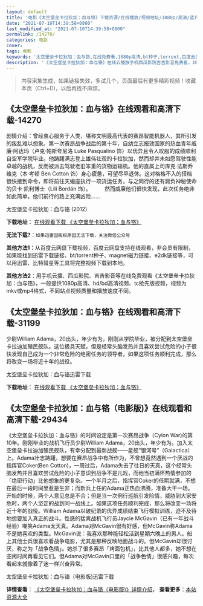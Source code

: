 ```yaml
---
layout: default
title: '电影《太空堡垒卡拉狄加：血与铬》下载资源/在线播放/视频地址/1080p/高清/蓝光'
date: "2021-07-10T14:39:58+0800"
last_modified_at: "2021-07-10T14:39:58+0800"
permalink: /14270/
categories: 电影
cover:
tags: 电影
keywords: '太空堡垒卡拉狄加：血与铬,在线免费看,1080p高清,bt种子,torrent,百度云盘,magnet,磁力链,迅雷下载资源'
description: '《太空堡垒卡拉狄加：血与铬》在线云播放手机西瓜影院吉吉影音免费看，1080p高清bd/hd未删减完整版和tc抢先枪版，mkv/mp4格式，附带bt/torrent种子、magnet/磁力链、百度云盘、网盘资源迅雷下载链接'
---
```


>内容采集生成，如果链接失效，多试几个，页面最后有更多精彩视频！收藏本页（Ctrl+D)，以后再找不麻烦。


## 《太空堡垒卡拉狄加：血与铬》在线观看和高清下载-14270

剧情介绍：曾经衷心服务于人类，堪称文明最高代表的赛昂智能机器人，其所引发的叛乱难以想象。第一次赛昂战争战后的第十年，自幼立志报效国家的热血青年威廉·阿达玛（卢克·帕斯夸尼洛 Luke Pasqualino 饰）以优异且令人叹服的成绩顺利自空军学院毕业。他踌躇满志登上雄伟壮观的卡拉狄加，然而却并未如愿驾驶性能卓越的战机，反而被派去驾驶老旧笨重的货物运输机。他的直属上司库克·法斯乔维克（本·考顿 Ben Cotton 饰）身心疲惫，可望尽早退休。这对格格不入的搭档很快接到命令，即将前往天蝎座执行一项货运任务，与之同行的还有肩负神秘使命的贝卡·凯利博士（Lili Bordán 饰）。  　　然而威廉他们很快发现，此次任务绝非如此简单，他们前行的路上充满凶险……


太空堡垒卡拉狄加：血与铬 (2012)

**下载地址**： [在线观看下载 《太空堡垒卡拉狄加：血与铬》](https://www.btbtdy.me/btdy/dy5320.html) 


**无法下载?**：`如果迅雷因版权原因无法下载，关注微信公众号 `

**其他方法1**：从百度云网盘下载视频，百度云网盘支持在线观看，非会员有限制，如果能找到迅雷下载链接、bt/torrent种子、magnet磁力链接、e2dk链接等，可以用迅雷、比特彗星等工具将完整视频下载到本地。

**其他方法2**：用手机云播、西瓜影院、吉吉影音等在线免费观看《太空堡垒卡拉狄加：血与铬》，一般提供1080p高清、hd/bd高清视频、tc抢先版视频，视频为mkv或mp4格式，不同站点视频质量和播放速度不同。


## 《太空堡垒卡拉狄加：血与铬》在线观看和高清下载-31199

少尉William Adama，20出头，年少有为，刚刚从学院毕业，被分配到太空堡垒卡拉迪加殖民舰队。这位极具天赋，但是经常头脑发热并且喜欢尝试危险的小子很快发现自己成为一个非常危险的绝密任务的领导者，如果这项任务顺利完成，那么将改变一场将近十年的战役。


太空堡垒卡拉狄加：血与铬迅雷下载

**下载地址**： [在线观看下载 《太空堡垒卡拉狄加：血与铬》](https://www.993dy.com//vod-detail-id-8931.html) 


## 《太空堡垒卡拉狄加：血与铬（电影版)》在线观看和高清下载-29434

《太空堡垒卡拉狄加：血与铬》的时间设定是第一次赛昂战争（Cylon War)的第10年。刚刚毕业的战机飞行员少尉William Adama，20出头，年少有为。加入太空堡垒卡拉迪加殖民舰队，有幸分配到最新战舰&mdash;—星舰“银河号&rdquo;（Galactica）上。Adama壮志踌躇，想要在赛昂战争中有所作为，不曾想竟然遇到一个厌战的指挥官Coker(Ben Cotton)，一周过后，Adama失去了往日的天真，这个经常头脑发热并且喜欢尝试危险的小子意识到战争不是儿戏，而他当初满怀热情参加的「绝密行动」比他想象的更复杂。一个半月之后，指挥官Coker的任期就满，不想在最后一段时间里惹是生非；而新兵上任的Adama正热血沸腾，准备大干一场。开始的时候，两个人意见总是不合；但是当一次例行巡航引发险情，威胁到大家安危时，两个人坚定的战到同一战线上。如果这项任务顺利完成，那么将改变一场将近十年的战役。</span>William Adama以破纪录的优异成绩结束飞行模拟训练，迫不及待地想要加入真正的战斗。性感的猛禽战机飞行员Jaycie McGavin（已有一年战斗经验）嘲笑Adama太天真。Adama对McGavin很有好感，但McGavin称Adama不是她喜欢的类型。McGavin说：我喜欢那种能轻松活到星期六晚上的男人。</span>船上其他士兵很喜欢看战争电影，尤其是那种反映地面战斗的。但McGavin却很讨厌，称之为「战争色情」。她杀了很多赛昂「烤面包机」，比其他人都多，她不想在空闲时间再看见它们。但Adama对McGavin口里的「战争色情」很感兴趣，每次看起来就像着了迷一样兴奋异常。</span>


太空堡垒卡拉狄加：血与铬（电影版)迅雷下载

**详情查看**： [《太空堡垒卡拉狄加：血与铬（电影版)》详情介绍](/movie/29434/)， **查看更多**：[本站资源大全](/movie/t/all/)

